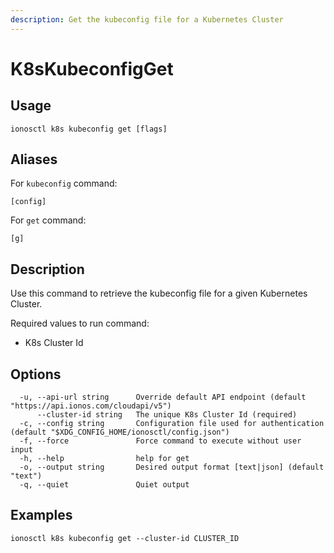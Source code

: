 ```yaml
---
description: Get the kubeconfig file for a Kubernetes Cluster
---
```


# K8sKubeconfigGet

## Usage

```text
ionosctl k8s kubeconfig get [flags]
```

## Aliases

For `kubeconfig` command:
```text
[config]
```

For `get` command:
```text
[g]
```

## Description

Use this command to retrieve the kubeconfig file for a given Kubernetes Cluster.

Required values to run command:

* K8s Cluster Id

## Options

```text
  -u, --api-url string      Override default API endpoint (default "https://api.ionos.com/cloudapi/v5")
      --cluster-id string   The unique K8s Cluster Id (required)
  -c, --config string       Configuration file used for authentication (default "$XDG_CONFIG_HOME/ionosctl/config.json")
  -f, --force               Force command to execute without user input
  -h, --help                help for get
  -o, --output string       Desired output format [text|json] (default "text")
  -q, --quiet               Quiet output
```

## Examples

```text
ionosctl k8s kubeconfig get --cluster-id CLUSTER_ID
```

